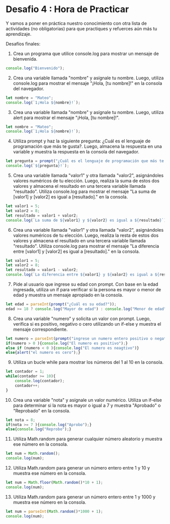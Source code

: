 <h1>Desafio 4 : Hora de Practicar</h1>

Y vamos a poner en práctica nuestro conocimiento con otra lista de actividades (no obligatorias) para que practiques y refuerces aún más tu aprendizaje.

Desafíos finales:

1. Crea un programa que utilice console.log para mostrar un mensaje de bienvenida.

```javascript
console.log("Bienvenido");
```

2. Crea una variable llamada "nombre" y asígnale tu nombre. Luego, utiliza console.log para mostrar el mensaje "¡Hola, [tu nombre]!" en la consola del navegador.

```javascript
let nombre = "Mateo";
console.log(`1¡Hola ${nombre}!`);
```

3. Crea una variable llamada "nombre" y asígnale tu nombre. Luego, utiliza alert para mostrar el mensaje "¡Hola, [tu nombre]!".

```javascript
let nombre = "Mateo";
console.log(`1¡Hola ${nombre}!`);
```

4. Utiliza prompt y haz la siguiente pregunta: ¿Cuál es el lenguaje de programación que más te gusta?. Luego, almacena la respuesta en una variable y muestra la respuesta en la consola del navegador.

```javascript
let pregunta = prompt("¿Cuál es el lenguaje de programación que más te gusta?");
console.log(`${pregunta}!`);
```

5. Crea una variable llamada "valor1" y otra llamada "valor2", asignándoles valores numéricos de tu elección. Luego, realiza la suma de estos dos valores y almacena el resultado en una tercera variable llamada "resultado". Utiliza console.log para mostrar el mensaje "La suma de [valor1] y [valor2] es igual a [resultado]." en la consola.

```javascript
let valor1 = 5;
let valor2 = 8;
let resultado = valor1 + valor2;
console.log(`La suma de ${valor1} y ${valor2} es igual a ${resultado}`);
```

6. Crea una variable llamada "valor1" y otra llamada "valor2", asignándoles valores numéricos de tu elección. Luego, realiza la resta de estos dos valores y almacena el resultado en una tercera variable llamada "resultado". Utiliza console.log para mostrar el mensaje "La diferencia entre [valor1] y [valor2] es igual a [resultado]." en la consola.

```javascript
let valor1 = 5;
let valor2 = 8;
let resultado = valor1 - valor2;
console.log(`La diferencia entre ${valor1} y ${valor2} es igual a ${resultado}`);
```

7. Pide al usuario que ingrese su edad con prompt. Con base en la edad ingresada, utiliza un if para verificar si la persona es mayor o menor de edad y muestra un mensaje apropiado en la consola.

```javascript
let edad = parseInt(prompt("¿Cuál es su edad?"));
edad >= 18 ? console.log("Mayor de edad") : console.log("Menor de edad");
```

8. Crea una variable "numero" y solicita un valor con prompt. Luego, verifica si es positivo, negativo o cero utilizando un if-else y muestra el mensaje correspondiente.

```javascript
let numero = parseInt(prompt("ingrese un numero entero positivo o negativo"));
if(numero > 0 ){console.log("El numero es positivo");}
else if (numero < 0 ){console.log("El numero es neagtivo")}
else{alert("el numero es cero");}
```

9. Utiliza un bucle while para mostrar los números del 1 al 10 en la consola.

```javascript
let contador = 1;
while(contador >= 10){
    console.log(contador);
    contador++; 
}
```

10. Crea una variable "nota" y asígnale un valor numérico. Utiliza un if-else para determinar si la nota es mayor o igual a 7 y muestra "Aprobado" o "Reprobado" en la consola.

```javascript
let nota = 8;
if(nota >= 7 ){console.log("Aprobo");}
else{console.log("Reprobo");}
```

11. Utiliza Math.random para generar cualquier número aleatorio y muestra ese número en la consola.

```javascript
let num = Math.random();
console.log(num);
```

12. Utiliza Math.random para generar un número entero entre 1 y 10 y muestra ese número en la consola.

```javascript
let num = Math.floor(Math.random()*10 + 1);
console.log(num);
```

13. Utiliza Math.random para generar un número entero entre 1 y 1000 y muestra ese número en la consola.

```javascript
let num = parseInt(Math.random()*1000 + 1);
console.log(num);
```

